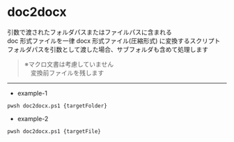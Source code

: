 # doc2docx

引数で渡されたフォルダパスまたはファイルパスに含まれる  
doc 形式ファイルを一律 docx 形式ファイル(圧縮形式) に変換するスクリプト  
フォルダパスを引数として渡した場合、サブフォルダも含めて処理します

> ※マクロ文書は考慮していません  
> 　変換前ファイルを残します

---

- example-1

```shell
pwsh doc2docx.ps1 {targetFolder}
```

- example-2

```shell
pwsh doc2docx.ps1 {targetFile}
```
